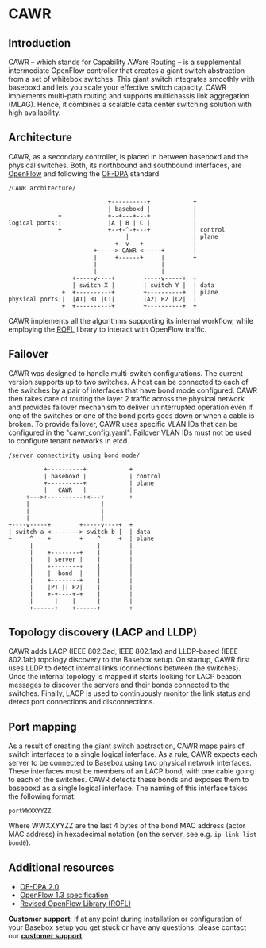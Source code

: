 # CAWR
## Introduction
CAWR – which stands for Capability AWare Routing – is a supplemental intermediate OpenFlow controller that creates a giant switch abstraction from a set of whitebox switches. This giant switch integrates smoothly with baseboxd and lets you scale your effective switch capacity. CAWR implements multi-path routing and supports multichassis link aggregation (MLAG). Hence, it combines a scalable data center switching solution with high availability.

## Architecture
CAWR, as a secondary controller, is placed in between baseboxd and the physical switches. Both, its northbound and southbound interfaces, are [OpenFlow][of] and following the [OF-DPA][ofdpa] standard.

```text
/CAWR architecture/

                            +----------+            +
                            | baseboxd |            |
              +             +--+---+---+            |
logical ports:|             |A | B | C |            |
              +             +--+-^-+---+            | control
                                 |                  | plane
                              +--v---+              |
                        +-----> CAWR <-----+        |
                        |     +------+     |        +
                        |                  |
                        |                  |
                  +-----v----+        +----v-----+  +
                  | switch X |        | switch Y |  | data
               +  +----------+        +----------+  | plane
physical ports:|  |A1| B1 |C1|        |A2| B2 |C2|  |
               +  +----------+        +----------+  +

```

CAWR implements all the algorithms supporting its internal workflow, while employing the [ROFL][rofl] library to interact with OpenFlow traffic.

## Failover
CAWR was designed to handle multi-switch configurations. The current version supports up to two switches.
A host can be connected to each of the switches by a pair of interfaces that have bond mode configured.
CAWR then takes care of routing the layer 2 traffic across the physical network and provides failover mechanism to deliver uninterrupted operation even if one of the switches or one of the bond ports goes down or when a cable is broken.
To provide failover, CAWR uses specific VLAN IDs that can be configured in the "cawr_config.yaml". Failover VLAN IDs must not be used to configure tenant networks in etcd.

```text
/server connectivity using bond mode/

          +----------+            +
          | baseboxd |            | control
          +----------+            | plane
          |   CAWR   |            |
     +--->+----------+<---+       +
     |                    |
     |                    |
     |                    |
+----v-----+        +-----v----+  +
| switch a <--------> switch b |  | data
+-----^----+        +----^-----+  | plane
      |                  |        |
      |    +--------+    |        |
      |    | server |    |        |
      |    +--------+    |        |
      |    |  bond  |    |        |
      |    +--------+    |        |
      |    |P1 || P2|    |        |
      |    +-+----+-+    |        |
      |      |    |      |        |
      +------+    +------+        +
```

## Topology discovery (LACP and LLDP)
CAWR adds LACP (IEEE 802.3ad, IEEE 802.1ax) and LLDP-based (IEEE 802.1ab) topology discovery to the Basebox setup.
On startup, CAWR first uses LLDP to detect internal links (connections between the switches).
Once the internal topology is mapped it starts looking for LACP beacon messages to discover the servers and their bonds connected to the switches. Finally, LACP is used to continuously monitor the link status and detect port connections and disconnections.


## Port mapping
As a result of creating the giant switch abstraction, CAWR maps pairs of switch interfaces to a single logical interface.
As a rule, CAWR expects each server to be connected to Basebox using two physical network interfaces. These interfaces must be members of an LACP bond, with one cable going to each of the switches. CAWR detects these bonds and exposes them to baseboxd as a single logical interface.
The naming of this interface takes the following format:

```text
portWWXXYYZZ
```

Where WWXXYYZZ are the last 4 bytes of the bond MAC address (actor MAC address) in hexadecimal notation (on the server, see e.g. `ip link list bond0`).

## Additional resources
* [OF-DPA 2.0][ofdpa]
* [OpenFlow 1.3 specification][of]
* [Revised OpenFlow Library (ROFL)][rofl]

**Customer support**: If at any point during installation or configuration of your Basebox setup you get stuck or have any questions, please contact our **[customer support](customer_support.html#customer_support)**.

[ofdpa]: https://github.com/Broadcom-Switch/of-dpa (OF-DPA Github link)
[rofl]: https://www.github.com/bisdn/rofl-common (ROFL Github Link)
[of]: https://www.opennetworking.org/images/stories/downloads/sdn-resources/onf-specifications/openflow/openflow-switch-v1.3.5.pdf (OpenFlow v1.3 specification pdf)

